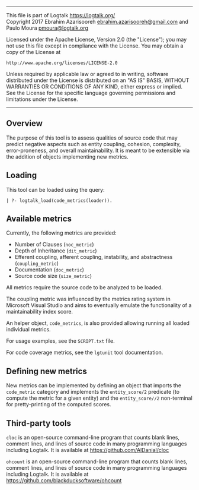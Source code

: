 ________________________________________________________________________

This file is part of Logtalk <https://logtalk.org/>  
Copyright 2017 Ebrahim Azarisooreh <ebrahim.azarisooreh@gmail.com> and  
Paulo Moura <pmoura@logtalk.org>

Licensed under the Apache License, Version 2.0 (the "License");
you may not use this file except in compliance with the License.
You may obtain a copy of the License at

	http://www.apache.org/licenses/LICENSE-2.0

Unless required by applicable law or agreed to in writing, software
distributed under the License is distributed on an "AS IS" BASIS,
WITHOUT WARRANTIES OR CONDITIONS OF ANY KIND, either express or implied.
See the License for the specific language governing permissions and
limitations under the License.
________________________________________________________________________


Overview
--------

The purpose of this tool is to assess qualities of source code that may
predict negative aspects such as entity coupling, cohesion, complexity,
error-proneness, and overall maintainability. It is meant to be extensible
via the addition of objects implementing new metrics.


Loading
-------

This tool can be loaded using the query:

	| ?- logtalk_load(code_metrics(loader)).


Available metrics
-----------------

Currently, the following metrics are provided:

- Number of Clauses (`noc_metric`)
- Depth of Inheritance (`dit_metric`)
- Efferent coupling, afferent coupling, instability, and abstractness (`coupling_metric`)
- Documentation (`doc_metric`)
- Source code size (`size_metric`)

All metrics require the source code to be analyzed to be loaded.

The coupling metric was influenced by the metrics rating system
in Microsoft Visual Studio and aims to eventually emulate the
functionality of a maintainability index score.

An helper object, `code_metrics`, is also provided allowing running all
loaded individual metrics.

For usage examples, see the `SCRIPT.txt` file.

For code coverage metrics, see the `lgtunit` tool documentation.


Defining new metrics
--------------------

New metrics can be implemented by defining an object that imports the
`code_metric` category and implements the `entity_score/2` predicate
(to compute the metric for a given entity) and the `entity_score//2`
non-terminal for pretty-printing of the computed scores.


Third-party tools
-----------------

`cloc` is an open-source command-line program that counts blank lines, comment
lines, and lines of source code in many programming languages including Logtalk.
It is available at https://github.com/AlDanial/cloc

`ohcount` is an open-source command-line program that counts blank lines, comment
lines, and lines of source code in many programming languages including Logtalk.
It is available at https://github.com/blackducksoftware/ohcount
